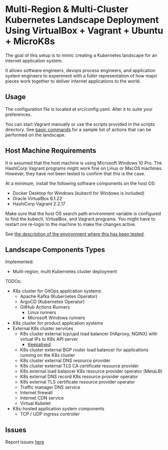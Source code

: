 # Multi-Region & Multi-Cluster Kubernetes Landscape Deployment Using VirtualBox + Vagrant + Ubuntu + MicroK8s

The goal of this setup is to mimic creating a Kubernetes landscape for an internet application system.

It allows software engineers, devops process engineers, and application system engineers to experiment with a fuller representation of how major pieces work together to deliver internet applications to the world.


## Usage

The configuration file is located at src/config.yaml.  Alter it to suite your preferences.

You can start Vagrant manually or use the scripts provided in the scripts directory.  See [basic commands](docs/basic-commands.md) for a sample list of actions that can be performed on the landscape.


## Host Machine Requirements

It is assumed that the host machine is using Microsoft Windows 10 Pro.  The HashiCorp Vagrant programs might work fine on Linux or MacOS machines.  However, they have not been tested to confirm that this is the case.

At a minimum, install the following software components on the host OS:

* Docker Desktop for Windows (kubectl for Windows is included)
* Oracle VirtualBox 6.1.22
* HashiCorp Vagrant 2.2.17

Make sure that the host OS search path environment variable is configured to find the kubectl, VirtualBox, and Vagrant programs.  You might have to restart ore re-login to the machine to make the changes active.

See [the description of the environment where this has been tested](docs/environment-tested.md). 


## Landscape Components Types

Implemented:
* Multi-region, multi Kubernetes cluster deployment

TODOs:
* K8s cluster for GitOps application systems
  * Apache Kafka (Kubernetes Operator)
  * ArgoCD (Kubernetes Operator)
  * GitHub Actions Runners
    * Linux runners
    * Microsoft Windows runners
* K8s cluster for product application systems
* External K8s cluster services
  * K8s cluster external tcp/upd load balancer (HAproxy, NGINX) with virtual IPs to K8s API server
    * [Keepalived](https://keepalived.readthedocs.io/en/latest/index.html)
  * K8s cluster external BGP router load balancer for applications running on the K8s cluster
  * K8s cluster external DNS resource provider
  * K8s cluster external TLS CA certificate resource provider
  * K8s external load balancer K8s resource provider operator (MetaLB)
  * K8s external DNS record K8s resource provider operator
  * K8s external TLS certificate resource provider operator
  * Traffic manager DNS service 
  * Internet firewall
  * Internet CDN service
  * Virtual Kubelet
* K8s-hosted application system components
  * TCP / UDP ingress controller


## Issues

Report issues [here](https://github.com/zombiemaker/exp-002-virtualbox-vagrant-microk8s/issues)